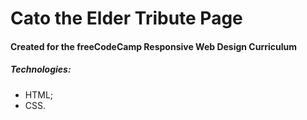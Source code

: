 # Cato the Elder Tribute Page

#### Created for the freeCodeCamp Responsive Web Design Curriculum

##### Technologies:

- HTML;
- CSS.